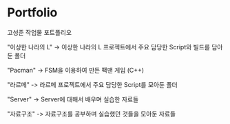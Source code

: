 # Portfolio
고성준 작업물 포트폴리오

"이상한 나라의 L" -> 이상한 나라의 L 프로젝트에서 주요 담당한 Script와 빌드를 담아둔 폴더

"Pacman" -> FSM을 이용하여 만든 팩맨 게임 (C++)

"라르메" -> 라르메 프로젝트에서 주요 담당한 Script를 모아둔 폴더

"Server" -> Server에 대해서 배우며 실습한 자료들

"자료구조" -> 자료구조를 공부하며 실습했던 것들을 모아둔 자료들

